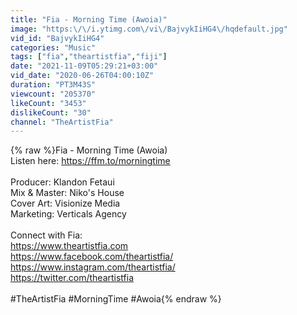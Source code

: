 ```yaml
---
title: "Fia - Morning Time (Awoia)"
image: "https:\/\/i.ytimg.com\/vi\/BajvykIiHG4\/hqdefault.jpg"
vid_id: "BajvykIiHG4"
categories: "Music"
tags: ["fia","theartistfia","fiji"]
date: "2021-11-09T05:29:21+03:00"
vid_date: "2020-06-26T04:00:10Z"
duration: "PT3M43S"
viewcount: "205370"
likeCount: "3453"
dislikeCount: "30"
channel: "TheArtistFia"
---
```

{% raw %}Fia - Morning Time (Awoia)<br />Listen here: <a rel="nofollow" target="blank" href="https://ffm.to/morningtime">https://ffm.to/morningtime</a><br /><br />Producer: Klandon Fetaui<br />Mix &amp; Master: Niko's House<br />Cover Art: Visionize Media<br />Marketing: Verticals Agency<br /><br />Connect with Fia:<br /><a rel="nofollow" target="blank" href="https://www.theartistfia.com">https://www.theartistfia.com</a><br /><a rel="nofollow" target="blank" href="https://www.facebook.com/theartistfia/">https://www.facebook.com/theartistfia/</a><br /><a rel="nofollow" target="blank" href="https://www.instagram.com/theartistfia/">https://www.instagram.com/theartistfia/</a><br /><a rel="nofollow" target="blank" href="https://twitter.com/theartistfia">https://twitter.com/theartistfia</a><br /><br />#TheArtistFia  #MorningTime #Awoia{% endraw %}

